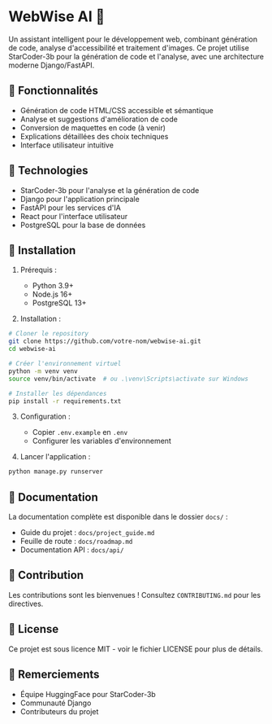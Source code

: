 # WebWise AI 🤖

Un assistant intelligent pour le développement web, combinant génération de code, analyse d'accessibilité et traitement d'images. Ce projet utilise StarCoder-3b pour la génération de code et l'analyse, avec une architecture moderne Django/FastAPI.

## 🌟 Fonctionnalités

- Génération de code HTML/CSS accessible et sémantique
- Analyse et suggestions d'amélioration de code
- Conversion de maquettes en code (à venir)
- Explications détaillées des choix techniques
- Interface utilisateur intuitive

## 🔧 Technologies

- StarCoder-3b pour l'analyse et la génération de code
- Django pour l'application principale
- FastAPI pour les services d'IA
- React pour l'interface utilisateur
- PostgreSQL pour la base de données

## 🚀 Installation

1. Prérequis :

   - Python 3.9+
   - Node.js 16+
   - PostgreSQL 13+

2. Installation :

```bash
# Cloner le repository
git clone https://github.com/votre-nom/webwise-ai.git
cd webwise-ai

# Créer l'environnement virtuel
python -m venv venv
source venv/bin/activate  # ou .\venv\Scripts\activate sur Windows

# Installer les dépendances
pip install -r requirements.txt
```

3. Configuration :

   - Copier `.env.example` en `.env`
   - Configurer les variables d'environnement

4. Lancer l'application :

```bash
python manage.py runserver
```

## 📖 Documentation

La documentation complète est disponible dans le dossier `docs/` :

- Guide du projet : `docs/project_guide.md`
- Feuille de route : `docs/roadmap.md`
- Documentation API : `docs/api/`

## 🤝 Contribution

Les contributions sont les bienvenues ! Consultez `CONTRIBUTING.md` pour les directives.

## 📝 License

Ce projet est sous licence MIT - voir le fichier LICENSE pour plus de détails.

## 🙏 Remerciements

- Équipe HuggingFace pour StarCoder-3b
- Communauté Django
- Contributeurs du projet
